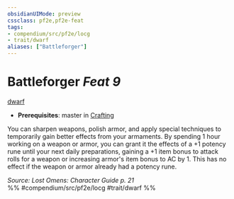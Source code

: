 ```yaml
---
obsidianUIMode: preview
cssclass: pf2e,pf2e-feat
tags:
- compendium/src/pf2e/locg
- trait/dwarf
aliases: ["Battleforger"]
---
```

# Battleforger  *Feat 9*  
[dwarf](rules/traits/dwarf.md)  

- **Prerequisites**: master in [Crafting](compendium/skills.md#Crafting)

You can sharpen weapons, polish armor, and apply special techniques to temporarily gain better effects from your armaments. By spending 1 hour working on a weapon or armor, you can grant it the effects of a +1 potency rune until your next daily preparations, gaining a +1 item bonus to attack rolls for a weapon or increasing armor's item bonus to AC by 1. This has no effect if the weapon or armor already had a potency rune.

*Source: Lost Omens: Character Guide p. 21*  
%% #compendium/src/pf2e/locg #trait/dwarf %%